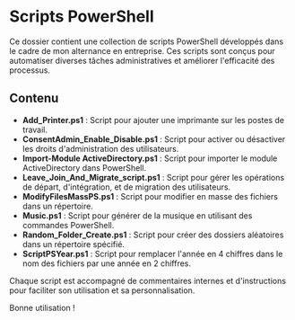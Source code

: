 # Scripts PowerShell

Ce dossier contient une collection de scripts PowerShell développés dans le cadre de mon alternance en entreprise. Ces scripts sont conçus pour automatiser diverses tâches administratives et améliorer l'efficacité des processus.

## Contenu
- **Add_Printer.ps1** : Script pour ajouter une imprimante sur les postes de travail.
- **ConsentAdmin_Enable_Disable.ps1** : Script pour activer ou désactiver les droits d'administration des utilisateurs.
- **Import-Module ActiveDirectory.ps1** : Script pour importer le module ActiveDirectory dans PowerShell.
- **Leave_Join_And_Migrate_script.ps1** : Script pour gérer les opérations de départ, d'intégration, et de migration des utilisateurs.
- **ModifyFilesMassPS.ps1** : Script pour modifier en masse des fichiers dans un répertoire.
- **Music.ps1** : Script pour générer de la musique en utilisant des commandes PowerShell.
- **Random_Folder_Create.ps1** : Script pour créer des dossiers aléatoires dans un répertoire spécifié.
- **ScriptPSYear.ps1** : Script pour remplacer l'année en 4 chiffres dans le nom des fichiers par une année en 2 chiffres.

Chaque script est accompagné de commentaires internes et d'instructions pour faciliter son utilisation et sa personnalisation.

Bonne utilisation !
